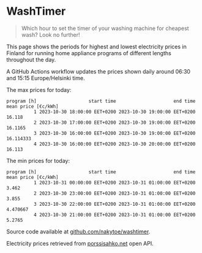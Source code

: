 
# WashTimer

> Which hour to set the timer of your washing machine for cheapest wash? Look no further!

This page shows the periods for highest and lowest electricity prices in Finland 
for running home appliance programs of different lengths throughout the day. 

A GitHub Actions workflow updates the prices shown daily around 06:30 and 15:15 Europe/Helsinki time.

The max prices for today:

	program [h]                   start time                     end time mean price [€c/kWh]
	          1 2023-10-30 18:00:00 EET+0200 2023-10-30 19:00:00 EET+0200              16.118
	          2 2023-10-30 17:00:00 EET+0200 2023-10-30 19:00:00 EET+0200             16.1165
	          3 2023-10-30 16:00:00 EET+0200 2023-10-30 19:00:00 EET+0200           16.114333
	          4 2023-10-30 16:00:00 EET+0200 2023-10-30 20:00:00 EET+0200              16.113

The min prices for today:

	program [h]                   start time                     end time mean price [€c/kWh]
	          1 2023-10-31 00:00:00 EET+0200 2023-10-31 01:00:00 EET+0200               3.462
	          2 2023-10-30 23:00:00 EET+0200 2023-10-31 01:00:00 EET+0200               3.855
	          3 2023-10-30 22:00:00 EET+0200 2023-10-31 01:00:00 EET+0200            4.470667
	          4 2023-10-30 21:00:00 EET+0200 2023-10-31 01:00:00 EET+0200              5.2765


Source code available at [github.com/nakytoe/washtimer](https://github.com/nakytoe/washtimer).

Electricity prices retrieved from [porssisahko.net](https://porssisahko.net/api) open API.
